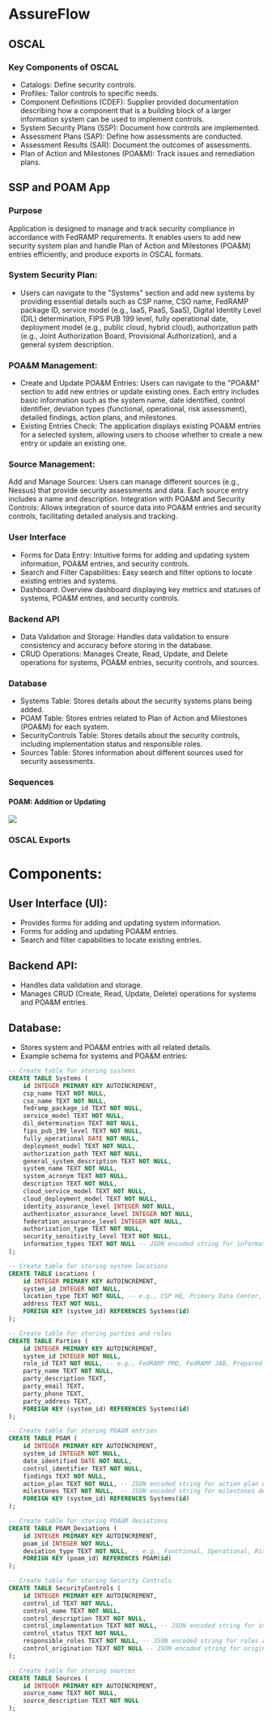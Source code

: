# AssureFlow

## OSCAL

### Key Components of OSCAL
- Catalogs: Define security controls.
- Profiles: Tailor controls to specific needs.
- Component Definitions (CDEF): Supplier provided documentation describing how a component that is a building block of a larger information system can be used to implement controls.
- System Security Plans (SSP): Document how controls are implemented.
- Assessment Plans (SAP): Define how assessments are conducted.
- Assessment Results (SAR): Document the outcomes of assessments.
- Plan of Action and Milestones (POA&M): Track issues and remediation plans.



## SSP and POAM App 

### Purpose 

Application is designed to manage and track security compliance in accordance with FedRAMP requirements. It enables users to add new security system plan and handle Plan of Action and Milestones (POA&M) entries efficiently, and produce exports in OSCAL formats.

### System Security Plan:

- Users can navigate to the "Systems" section and add new systems by providing essential details such as CSP name, CSO name, FedRAMP package ID, service model (e.g., IaaS, PaaS, SaaS), Digital Identity Level (DIL) determination, FIPS PUB 199 level, fully operational date, deployment model (e.g., public cloud, hybrid cloud), authorization path (e.g., Joint Authorization Board, Provisional Authorization), and a general system description.

### POA&M Management:

- Create and Update POA&M Entries: Users can navigate to the "POA&M" section to add new entries or update existing ones. Each entry includes basic information such as the system name, date identified, control identifier, deviation types (functional, operational, risk assessment), detailed findings, action plans, and milestones.
- Existing Entries Check: The application displays existing POA&M entries for a selected system, allowing users to choose whether to create a new entry or update an existing one.


### Source Management:

Add and Manage Sources: Users can manage different sources (e.g., Nessus) that provide security assessments and data. Each source entry includes a name and description.
Integration with POA&M and Security Controls: Allows integration of source data into POA&M entries and security controls, facilitating detailed analysis and tracking.


### User Interface
- Forms for Data Entry: Intuitive forms for adding and updating system information, POA&M entries, and security controls.
- Search and Filter Capabilities: Easy search and filter options to locate existing entries and systems.
- Dashboard: Overview dashboard displaying key metrics and statuses of systems, POA&M entries, and security controls.


### Backend API
- Data Validation and Storage: Handles data validation to ensure consistency and accuracy before storing in the database.
- CRUD Operations: Manages Create, Read, Update, and Delete operations for systems, POA&M entries, security controls, and sources.

### Database
- Systems Table: Stores details about the security systems plans being added.
- POAM Table: Stores entries related to Plan of Action and Milestones (POA&M) for each system.
- SecurityControls Table: Stores details about the security controls, including implementation status and responsible roles.
- Sources Table: Stores information about different sources used for security assessments.


### Sequences

#### POAM: Addition or Updating

![](./docs/POAM-Sequence.png)



### OSCAL Exports


# Components:

## User Interface (UI):
- Provides forms for adding and updating system information.
- Forms for adding and updating POA&M entries.
- Search and filter capabilities to locate existing entries.

## Backend API:
- Handles data validation and storage.
- Manages CRUD (Create, Read, Update, Delete) operations for systems and POA&M entries.


## Database:
- Stores system and POA&M entries with all related details.
- Example schema for systems and POA&M entries:

```sql
-- Create table for storing systems
CREATE TABLE Systems (
    id INTEGER PRIMARY KEY AUTOINCREMENT,
    csp_name TEXT NOT NULL,
    cso_name TEXT NOT NULL,
    fedramp_package_id TEXT NOT NULL,
    service_model TEXT NOT NULL,
    dil_determination TEXT NOT NULL,
    fips_pub_199_level TEXT NOT NULL,
    fully_operational DATE NOT NULL,
    deployment_model TEXT NOT NULL,
    authorization_path TEXT NOT NULL,
    general_system_description TEXT NOT NULL,
    system_name TEXT NOT NULL,
    system_acronym TEXT NOT NULL,
    description TEXT NOT NULL,
    cloud_service_model TEXT NOT NULL,
    cloud_deployment_model TEXT NOT NULL,
    identity_assurance_level INTEGER NOT NULL,
    authenticator_assurance_level INTEGER NOT NULL,
    federation_assurance_level INTEGER NOT NULL,
    authorization_type TEXT NOT NULL,
    security_sensitivity_level TEXT NOT NULL,
    information_types TEXT NOT NULL -- JSON encoded string for information types
);

-- Create table for storing system locations
CREATE TABLE Locations (
    id INTEGER PRIMARY KEY AUTOINCREMENT,
    system_id INTEGER NOT NULL,
    location_type TEXT NOT NULL, -- e.g., CSP HQ, Primary Data Center, Secondary Data Center
    address TEXT NOT NULL,
    FOREIGN KEY (system_id) REFERENCES Systems(id)
);

-- Create table for storing parties and roles
CREATE TABLE Parties (
    id INTEGER PRIMARY KEY AUTOINCREMENT,
    system_id INTEGER NOT NULL,
    role_id TEXT NOT NULL, -- e.g., FedRAMP PMO, FedRAMP JAB, Prepared By
    party_name TEXT NOT NULL,
    party_description TEXT,
    party_email TEXT,
    party_phone TEXT,
    party_address TEXT,
    FOREIGN KEY (system_id) REFERENCES Systems(id)
);

-- Create table for storing POA&M entries
CREATE TABLE POAM (
    id INTEGER PRIMARY KEY AUTOINCREMENT,
    system_id INTEGER NOT NULL,
    date_identified DATE NOT NULL,
    control_identifier TEXT NOT NULL,
    findings TEXT NOT NULL,
    action_plan TEXT NOT NULL, -- JSON encoded string for action plan details
    milestones TEXT NOT NULL,  -- JSON encoded string for milestones details
    FOREIGN KEY (system_id) REFERENCES Systems(id)
);

-- Create table for storing POA&M deviations
CREATE TABLE POAM_Deviations (
    id INTEGER PRIMARY KEY AUTOINCREMENT,
    poam_id INTEGER NOT NULL,
    deviation_type TEXT NOT NULL, -- e.g., Functional, Operational, Risk Assessment
    FOREIGN KEY (poam_id) REFERENCES POAM(id)
);

-- Create table for storing Security Controls
CREATE TABLE SecurityControls (
    id INTEGER PRIMARY KEY AUTOINCREMENT,
    control_id TEXT NOT NULL,
    control_name TEXT NOT NULL,
    control_description TEXT NOT NULL,
    control_implementation TEXT NOT NULL, -- JSON encoded string for implementation details
    control_status TEXT NOT NULL,
    responsible_roles TEXT NOT NULL, -- JSON encoded string for roles responsible
    control_origination TEXT NOT NULL -- JSON encoded string for origination details
);

-- Create table for storing sources
CREATE TABLE Sources (
    id INTEGER PRIMARY KEY AUTOINCREMENT,
    source_name TEXT NOT NULL,
    source_description TEXT NOT NULL
);


```











